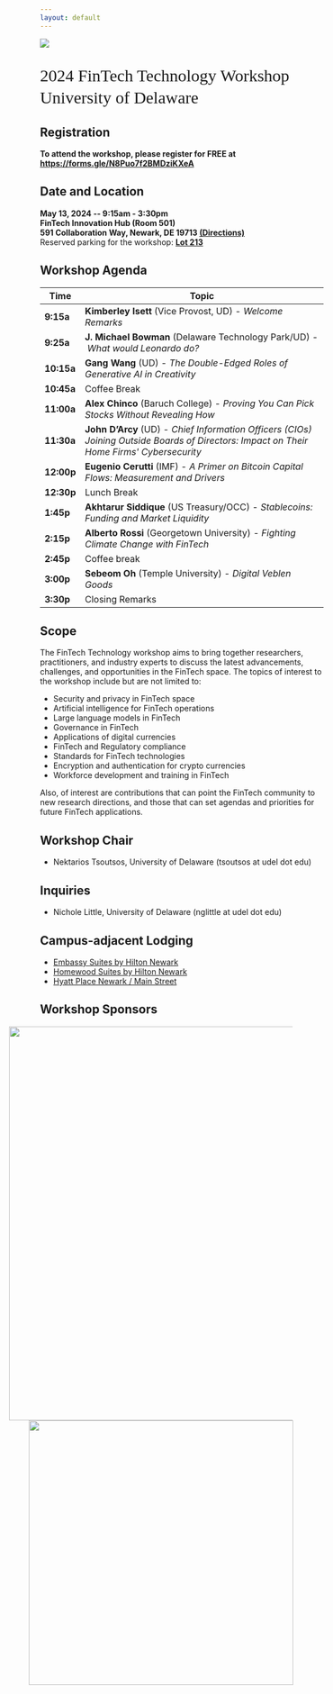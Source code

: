 ```yaml
---
layout: default
---
```


<!-- <br /> -->

![](https://lerner.udel.edu/wp-content/uploads/blog_Campus_Buildings-FinTech_Exterior_Dusk-030823-054-1.jpg)


<p style="font-family: Arvo, Monaco, serif;
  line-height:1.3;
	font-weight: normal;font-size: 30px;">2024 FinTech Technology Workshop <br /> University of Delaware</p>

## Registration
<p> <strong> To attend the workshop, please register for FREE at <a href="https://forms.gle/N8Puo7f2BMDziKXeA"> <strong> https://forms.gle/N8Puo7f2BMDziKXeA </strong> </a> </strong> </p>

## Date and Location
<p> <strong>  May 13, 2024 -- 9:15am - 3:30pm <br /> FinTech Innovation Hub (Room 501) <br /> 591 Collaboration Way, Newark, DE 19713  <a href="https://maps.app.goo.gl/AAxz1gJSzayq3TEr8"> (Directions) </a> </strong> <br />
Reserved parking for the workshop: <a href="https://maps.app.goo.gl/UPbzZL4ZzjnuJHZh7"> <strong> Lot 213 </strong> </a> </p>

## Workshop Agenda

| Time   | Topic |
| ---    | ----  |
| **9:15a**  |  **Kimberley Isett** (Vice Provost, UD) - *Welcome Remarks*  |
| **9:25a**  |  **J. Michael Bowman** (Delaware Technology Park/UD) - *What would Leonardo do?* |
| **10:15a** |  **Gang Wang** (UD) - *The Double-Edged Roles of Generative AI in Creativity* |
| **10:45a** |  Coffee Break |
| **11:00a** |  **Alex Chinco** (Baruch College) - *Proving You Can Pick Stocks Without Revealing How* |
| **11:30a** | **John D’Arcy** (UD) - *Chief Information Officers (CIOs) Joining Outside Boards of Directors: Impact on Their Home Firms' Cybersecurity* |
| **12:00p** |  **Eugenio Cerutti** (IMF) - *A Primer on Bitcoin Capital Flows: Measurement and Drivers* |
| **12:30p** |  Lunch Break |
| **1:45p** |   **Akhtarur Siddique** (US Treasury/OCC) - *Stablecoins: Funding and Market Liquidity* |
| **2:15p**  |   **Alberto Rossi** (Georgetown University) - *Fighting Climate Change with FinTech* |
| **2:45p**  |   Coffee break |
| **3:00p**  |   **Sebeom Oh** (Temple University) - *Digital Veblen Goods* |
| **3:30p**  |   Closing Remarks |

<!-- <p> <strong> The agenda for the 2024 workshop <strong> will be added here.  </strong> </strong> </p> -->

## Scope

The FinTech Technology workshop aims to bring together researchers, practitioners, and industry experts to discuss the latest advancements, challenges, and opportunities in the FinTech space. The topics of interest to the workshop include but are not limited to:

* Security and privacy in FinTech space
* Artificial intelligence for FinTech operations
* Large language models in FinTech
* Governance in FinTech
* Applications of digital currencies
* FinTech and Regulatory compliance
* Standards for FinTech technologies
* Encryption and authentication for crypto currencies
* Workforce development and training in FinTech

Also, of interest are contributions that can point the FinTech community to new research directions, and those that can set agendas and priorities for future FinTech applications.

## Workshop Chair
* Nektarios Tsoutsos, University of Delaware (tsoutsos at udel dot edu)

## Inquiries
* Nichole Little, University of Delaware (nglittle at udel dot edu)

## Campus-adjacent Lodging
* [Embassy Suites by Hilton Newark](https://www.hilton.com/en/hotels/newdees-embassy-suites-newark-wilmington-south/)
* [Homewood Suites by Hilton Newark](https://www.hilton.com/en/hotels/newhwhw-homewood-suites-newark-wilmington-south-area/)
* [Hyatt Place Newark / Main Street](https://www.hyatt.com/en-US/hotel/delaware/hyatt-place-newark-main-street/ilgzn)

## Workshop Sponsors

<img src="https://ccap.udel.edu/files/2020/02/2021-CCAP-UDMonogram-lockups_blue-horizontal.png" width="700" style="margin-left: -55px;"/>

<img src="https://my.lerner.udel.edu/wp-content/uploads/UD-Monogram_Lerner_blue-hor_RGB-01.png" width="470" style="margin-left: -20px;" />
